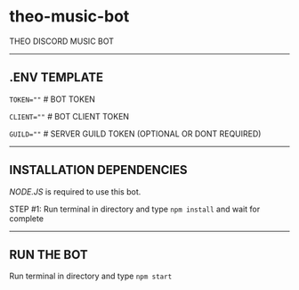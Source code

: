 # theo-music-bot
THEO DISCORD MUSIC BOT

-----------------------------------
.ENV TEMPLATE
-----------------------------------
``TOKEN=""`` # BOT TOKEN

``CLIENT=""`` # BOT CLIENT TOKEN

``GUILD=""`` # SERVER GUILD TOKEN (OPTIONAL OR DONT REQUIRED)

-----------------------------------
INSTALLATION DEPENDENCIES
-----------------------------------
*NODE.JS* is required to use this bot.

STEP #1: Run terminal in directory and type ``npm install`` and wait for complete

-----------------------------------
RUN THE BOT
-----------------------------------
Run terminal in directory and type ``npm start``
